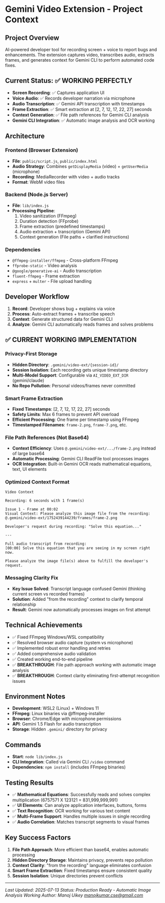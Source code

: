 # Gemini Video Extension - Project Context

## Project Overview
AI-powered developer tool for recording screen + voice to report bugs and enhancements. The extension captures video, transcribes audio, extracts frames, and generates context for Gemini CLI to perform automated code fixes.

## Current Status: ✅ WORKING PERFECTLY
- **Screen Recording**: ✅ Captures application UI
- **Voice Audio**: ✅ Records developer narration via microphone
- **Audio Transcription**: ✅ Gemini API transcription with timestamps
- **Frame Extraction**: ✅ Smart extraction at [2, 7, 12, 17, 22, 27] seconds
- **Context Generation**: ✅ File path references for Gemini CLI analysis
- **Gemini CLI Integration**: ✅ Automatic image analysis and OCR working

## Architecture

### Frontend (Browser Extension)
- **File**: `public/script.js`, `public/index.html`
- **Audio Strategy**: Combines `getDisplayMedia` (video) + `getUserMedia` (microphone)
- **Recording**: MediaRecorder with video + audio tracks
- **Format**: WebM video files

### Backend (Node.js Server)
- **File**: `lib/index.js`
- **Processing Pipeline**:
  1. Video sanitization (FFmpeg)
  2. Duration detection (FFprobe)
  3. Frame extraction (predefined timestamps)
  4. Audio extraction + transcription (Gemini API)
  5. Context generation (File paths + clarified instructions)

### Dependencies
- `@ffmpeg-installer/ffmpeg` - Cross-platform FFmpeg
- `ffprobe-static` - Video analysis
- `@google/generative-ai` - Audio transcription
- `fluent-ffmpeg` - Frame extraction
- `express` + `multer` - File upload handling

## Developer Workflow
1. **Record**: Developer shows bug + explains via voice
2. **Process**: Auto-extract frames + transcribe speech
3. **Context**: Generate structured data for Gemini CLI
4. **Analyze**: Gemini CLI automatically reads frames and solves problems

## ✅ CURRENT WORKING IMPLEMENTATION

### Privacy-First Storage
- **Hidden Directory**: `.gemini/video-ext/{session-id}/`
- **Session Isolation**: Each recording gets unique timestamp directory
- **Multi-Model Support**: Configurable via `AI_VIDEO_EXT_DIR` (gemini/claude)
- **No Repo Pollution**: Personal videos/frames never committed

### Smart Frame Extraction
- **Fixed Timestamps**: [2, 7, 12, 17, 22, 27] seconds
- **Safety Limits**: Max 6 frames to prevent API overload
- **Efficient Processing**: One frame per timestamp using FFmpeg
- **Timestamped Filenames**: `frame-2.png`, `frame-7.png`, etc.

### File Path References (Not Base64)
- **Context Efficiency**: Uses `@.gemini/video-ext/.../frame-2.png` instead of large base64
- **Automatic Processing**: Gemini CLI ReadFile tool processes images
- **OCR Integration**: Built-in Gemini OCR reads mathematical equations, text, UI elements

### Optimized Context Format
```
Video Context

Recording: 6 seconds with 1 frame(s)

Issue 1 - Frame at 00:02
Visual Context: Please analyze this image file from the recording:
@.gemini/video-ext/1752439144239/frames/frame-2.png

Developer's request during recording: "Solve this equation..."

---

Full audio transcript from recording:
[00:00] Solve this equation that you are seeing in my screen right now.

Please analyze the image file(s) above to fulfill the developer's request.
```

### Messaging Clarity Fix
- **Key Issue Solved**: Transcript language confused Gemini (thinking current screen vs recorded frames)
- **Solution**: Added "from the recording" context to clarify temporal relationship
- **Result**: Gemini now automatically processes images on first attempt

## Technical Achievements
- ✅ Fixed FFmpeg Windows/WSL compatibility
- ✅ Resolved browser audio capture (system vs microphone)
- ✅ Implemented robust error handling and retries
- ✅ Added comprehensive audio validation
- ✅ Created working end-to-end pipeline
- ✅ **BREAKTHROUGH**: File path approach working with automatic image analysis
- ✅ **BREAKTHROUGH**: Context clarity eliminating first-attempt recognition issues

## Environment Notes
- **Development**: WSL2 (Linux) + Windows 11
- **FFmpeg**: Linux binaries via @ffmpeg-installer
- **Browser**: Chrome/Edge with microphone permissions
- **API**: Gemini 1.5 Flash for audio transcription
- **Storage**: Hidden `.gemini/` directory for privacy

## Commands
- **Start**: `node lib/index.js`
- **CLI Integration**: Called via Gemini CLI `/video` command
- **Dependencies**: `npm install` (includes FFmpeg binaries)

## Testing Results
- ✅ **Mathematical Equations**: Successfully reads and solves complex multiplication (6757571 X 123121 = 831,999,999,991)
- ✅ **UI Elements**: Can analyze application interfaces, buttons, forms
- ✅ **Text Recognition**: OCR working for various text content
- ✅ **Multi-Frame Support**: Handles multiple issues in single recording
- ✅ **Audio Correlation**: Matches transcript segments to visual frames

## Key Success Factors
1. **File Path Approach**: More efficient than base64, enables automatic processing
2. **Hidden Directory Storage**: Maintains privacy, prevents repo pollution
3. **Context Clarity**: "from the recording" language eliminates confusion
4. **Smart Frame Extraction**: Fixed timestamps ensure consistent quality
5. **Session Isolation**: Unique directories prevent conflicts

---
*Last Updated: 2025-07-13*
*Status: Production Ready - Automatic Image Analysis Working*
*Author: Manoj Uikey <manojkumar.cse@gmail.com>*